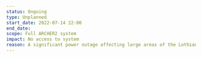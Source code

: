 ```yaml
---
status: Ongoing
type: Unplanned
start_date: 2022-07-14 22:00
end_date: 
scope: Full ARCHER2 system
impact: No access to system
reason: A significant power outage affecting large areas of the Lothians caused ARCHER2 to shut down around 10pm on 14th July. <br>Our team are on site and working to restore service as soon as possible. 
---
```

